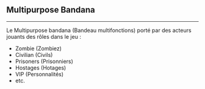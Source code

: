 ## Multipurpose Bandana ##
----------
Le Multipurpose bandana (Bandeau multifonctions) porté par des acteurs jouants des rôles dans le jeu :
 - Zombie (Zombiez)
 - Civilian (Civils)
 - Prisoners (Prisonniers)
 - Hostages (Hotages)
 - VIP (Personnalités)
 - etc.
